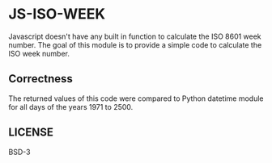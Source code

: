 # JS-ISO-WEEK

Javascript doesn't have any built in function to calculate the ISO 8601 week number. The goal of this module is to provide a simple code to calculate the ISO week number.

## Correctness

The returned values of this code were compared to Python datetime module for all days of the years 1971 to 2500.

## LICENSE

BSD-3